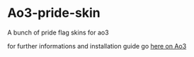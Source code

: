 # Ao3-pride-skin
A bunch of pride flag skins for ao3

for further informations and installation guide go [here on Ao3](https://archiveofourown.org/works/31689215/)
